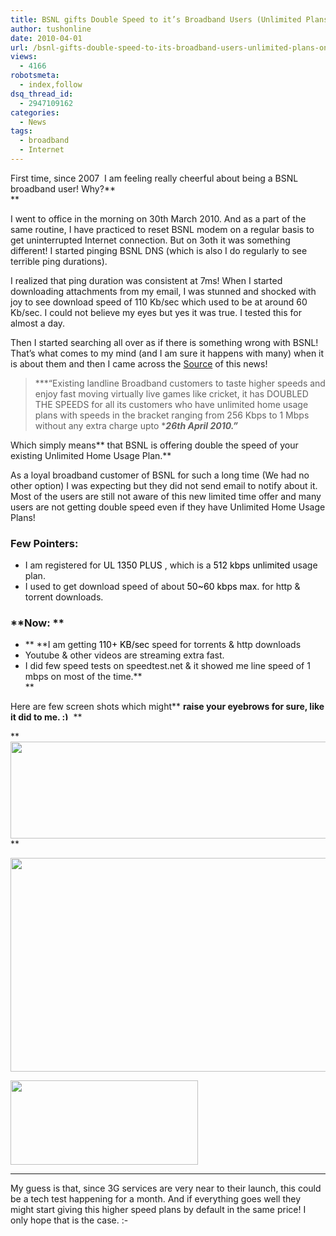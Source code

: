 ```yaml
---
title: BSNL gifts Double Speed to it’s Broadband Users (Unlimited Plans only)
author: tushonline
date: 2010-04-01
url: /bsnl-gifts-double-speed-to-its-broadband-users-unlimited-plans-only/
views:
  - 4166
robotsmeta:
  - index,follow
dsq_thread_id:
  - 2947109162
categories:
  - News
tags:
  - broadband
  - Internet
---
```

First time, since 2007  I am feeling really cheerful about being a BSNL broadband user! Why?**  
**

I went to office in the morning on 30th March 2010. And as a part of the same routine, I have practiced to reset BSNL modem on a regular basis to get uninterrupted Internet connection. But on 3oth it was something different! I started pinging BSNL DNS (which is also I do regularly to see terrible ping durations).

I realized that ping duration was consistent at 7ms! When I started downloading attachments from my email, I was stunned and shocked with joy to see download speed of 110 Kb/sec which used to be at around 60 Kb/sec. I could not believe my eyes but yes it was true. I tested this for almost a day.

Then I started searching all over as if there is something wrong with BSNL! That&#8217;s what comes to my mind (and I am sure it happens with many) when it is about them and then I came across the <a href="http://www.indiainfoline.com/Markets/News/BSNL-announces-free-offerings-for-its-new-broadband-customers/4804840579" onclick="_gaq.push(['_trackEvent', 'outbound-article', 'http://www.indiainfoline.com/Markets/News/BSNL-announces-free-offerings-for-its-new-broadband-customers/4804840579', 'Source']);" target="_blank">Source</a> of this news!

> ***&#8220;Existing landline Broadband customers to taste higher speeds and enjoy fast moving virtually live games like cricket, it has DOUBLED THE SPEEDS for all its customers who have unlimited home usage plans with speeds in the bracket ranging from 256 Kbps to 1 Mbps without any extra charge upto ****26th April 2010.&#8221;***

Which simply means** that BSNL is offering double the speed of your existing Unlimited Home Usage Plan.**

As a loyal broadband customer of BSNL for such a long time (We had no other option) I was expecting but they did not send email to notify about it. Most of the users are still not aware of this new limited time offer and many users are not getting double speed even if they have Unlimited Home Usage Plans!

### **Few Pointers:**

  * I am registered for <span style="color: #000000;">UL 1350 PLUS</span> , which is a <span style="color: #000000;">512 kbps unlimited</span> usage plan.
  * I used to get download speed of about <span style="color: #000000;">50~60 kbps max.</span> for http & torrent downloads.

### **Now: **

  * ** **I am getting<span style="color: #ff0000;"> <span style="color: #000000;">110+ KB/sec</span></span> speed for torrents & http downloads
  * Youtube & other videos are streaming extra fast.
  * I did few speed tests on speedtest.net & it showed me line speed of 1 mbps on most of the time.**  
    **

Here are few screen shots which might** **raise your eyebrows for sure, like it did to me. <img src="http://devilsworkshop.org/wp-includes/images/smilies/simple-smile.png" alt=":)" class="wp-smiley" style="height: 1em; max-height: 1em;" />** **

**  
<img class="alignnone size-full wp-image-22743" title="Screenshot-torrent-downloads" src="http://cdn.devilsworkshop.org/files/2010/04/BSNL_012.jpg" alt="" width="600" height="155" />**

**<img class="alignnone size-full wp-image-22744" title="Screenshot-http-download" src="http://cdn.devilsworkshop.org/files/2010/04/BSNL_02.jpg" alt="" width="567" height="342" />**

**<img class="alignnone size-full wp-image-22745" title="Speedtest result (pleasantly shocking!)" src="http://cdn.devilsworkshop.org/files/2010/04/765824822.png" alt="" width="300" height="135" />**

** **

My guess is that, since 3G services are very near to their launch, this could be a tech test happening for a month. And if everything goes well they might start giving this higher speed plans by default in the same price! I only hope that is the case. <img src="http://devilsworkshop.org/wp-includes/images/smilies/simple-smile.png" alt=":-)" class="wp-smiley" style="height: 1em; max-height: 1em;" />
